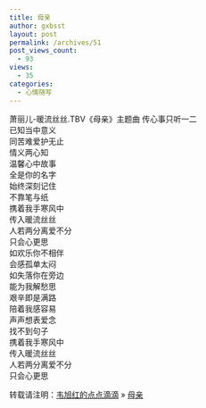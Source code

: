 ```yaml
---
title: 母亲
author: gxbsst
layout: post
permalink: /archives/51
post_views_count:
  - 93
views:
  - 35
categories:
  - 心情随写
---
```

  
萧丽儿-暖流丝丝.TBV《母亲》主题曲 传心事只听一二  
已知当中意义  
同苦难爱护无止  
情义两心知  
温馨心中故事  
全是你的名字  
始终深刻记住  
不靠笔与纸  
携着我手寒风中  
传入暖流丝丝  
人若两分离爱不分  
只会心更思  
如欢乐你不相伴  
会感孤单太闷  
如失落你在旁边  
能为我解愁思  
艰辛即是满路  
陪着我感容易  
声声想表爱念  
找不到句子  
携着我手寒风中  
传入暖流丝丝  
人若两分离爱不分  
只会心更思

转载请注明：[韦旭红的点点滴滴][1] &raquo; [母亲][2]

 [1]: http://www.weixuhong.com
 [2]: http://www.weixuhong.com/archives/51